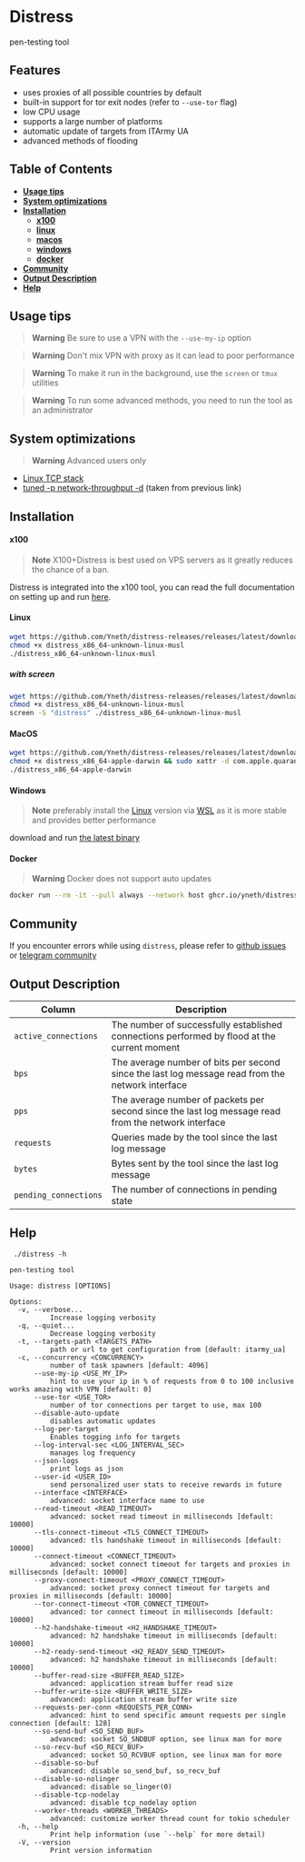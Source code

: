 # Distress

pen-testing tool

## Features

- uses proxies of all possible countries by default
- built-in support for tor exit nodes (refer to `--use-tor` flag)
- low CPU usage
- supports a large number of platforms
- automatic update of targets from ITArmy UA
- advanced methods of flooding

## Table of Contents

* **[Usage tips](#usage-tips)**<br>
* **[System optimizations](#system-optimizations)**<br>
* **[Installation](#installation)**<br>
    * **[x100](#x100)**<br>
    * **[linux](#linux)**<br>
    * **[macos](#macos)**<br>
    * **[windows](#windows)**<br>
    * **[docker](#docker)**<br>
* **[Community](#community)**<br>
* **[Output Description](#output-description)**<br>
* **[Help](#help)**<br>


## Usage tips

> **Warning**
> Be sure to use a VPN with the `--use-my-ip` option

> **Warning**
> Don't mix VPN with proxy as it can lead to poor performance

> **Warning**
> To make it run in the background, use the `screen` or `tmux` utilities

> **Warning**
> To run some advanced methods, you need to run the tool as an administrator

## System optimizations

> **Warning**
> Advanced users only

- [Linux TCP stack](https://linux2me.wordpress.com/2018/06/03/tuning-the-tcp-stack-system-administrator/)
- [tuned -p network-throughput -d](https://tuned-project.org/) (taken from previous link)

## Installation

#### x100

> **Note**
> X100+Distress is best used on VPS servers as it greatly reduces the chance of a ban.

Distress is integrated into the x100 tool, you can read the full documentation on setting up and
run [here](https://x100.vn.ua/docs/).

#### Linux

```bash
wget https://github.com/Yneth/distress-releases/releases/latest/download/distress_x86_64-unknown-linux-musl
chmod +x distress_x86_64-unknown-linux-musl
./distress_x86_64-unknown-linux-musl
```

##### with screen

```bash
wget https://github.com/Yneth/distress-releases/releases/latest/download/distress_x86_64-unknown-linux-musl
chmod +x distress_x86_64-unknown-linux-musl
screen -S "distress" ./distress_x86_64-unknown-linux-musl
```

#### MacOS

```bash
wget https://github.com/Yneth/distress-releases/releases/latest/download/distress_x86_64-apple-darwin
chmod +x distress_x86_64-apple-darwin && sudo xattr -d com.apple.quarantine distress_x86_64-apple-darwin
./distress_x86_64-apple-darwin
```

#### Windows

> **Note**
> preferably install the [Linux](#linux) version via [WSL](https://docs.microsoft.com/en-us/windows/wsl/install) as
> it is more stable and provides better performance

download and run [the latest binary](https://github.com/Yneth/distress-releases/releases/latest/download/distress_x86_64-pc-windows-msvc.exe)

#### Docker

> **Warning**
> Docker does not support auto updates

```bash
docker run --rm -it --pull always --network host ghcr.io/yneth/distress 
```

## Community

If you encounter errors while using `distress`, please refer
to [github issues](https://github.com/Yneth/distress-releases/issues)
or [telegram community](https://t.me/distress_support)

## Output Description

| Column                | Description                                                                                         
|-----------------------|-----------------------------------------------------------------------------------------------------|
| `active_connections`  | The number of successfully established connections performed by flood at the current moment         |
| `bps`                 | The average number of bits per second since the last log message read from the network interface    |
| `pps`                 | The average number of packets per second since the last log message read from the network interface |
| `requests`            | Queries made by the tool since the last log message                           |
| `bytes`               | Bytes sent by the tool since the last log message                              |
| `pending_connections` | The number of connections in pending state                                                          |

## Help

``` ./distress -h```
```
pen-testing tool

Usage: distress [OPTIONS]

Options:
  -v, --verbose...
          Increase logging verbosity
  -q, --quiet...
          Decrease logging verbosity
  -t, --targets-path <TARGETS_PATH>
          path or url to get configuration from [default: itarmy_ua]
  -c, --concurrency <CONCURRENCY>
          number of task spawners [default: 4096]
      --use-my-ip <USE_MY_IP>
          hint to use your ip in % of requests from 0 to 100 inclusive works amazing with VPN [default: 0]
      --use-tor <USE_TOR>
          number of tor connections per target to use, max 100
      --disable-auto-update
          disables automatic updates
      --log-per-target
          Enables togging info for targets
      --log-interval-sec <LOG_INTERVAL_SEC>
          manages log frequency
      --json-logs
          print logs as json
      --user-id <USER_ID>
          send personalized user stats to receive rewards in future
      --interface <INTERFACE>
          advanced: socket interface name to use
      --read-timeout <READ_TIMEOUT>
          advanced: socket read timeout in milliseconds [default: 10000]
      --tls-connect-timeout <TLS_CONNECT_TIMEOUT>
          advanced: tls handshake timeout in milliseconds [default: 10000]
      --connect-timeout <CONNECT_TIMEOUT>
          advanced: socket connect timeout for targets and proxies in milliseconds [default: 10000]
      --proxy-connect-timeout <PROXY_CONNECT_TIMEOUT>
          advanced: socket proxy connect timeout for targets and proxies in milliseconds [default: 10000]
      --tor-connect-timeout <TOR_CONNECT_TIMEOUT>
          advanced: tor connect timeout in milliseconds [default: 10000]
      --h2-handshake-timeout <H2_HANDSHAKE_TIMEOUT>
          advanced: h2 handshake timeout in milliseconds [default: 10000]
      --h2-ready-send-timeout <H2_READY_SEND_TIMEOUT>
          advanced: h2 handshake timeout in milliseconds [default: 10000]
      --buffer-read-size <BUFFER_READ_SIZE>
          advanced: application stream buffer read size
      --buffer-write-size <BUFFER_WRITE_SIZE>
          advanced: application stream buffer write size
      --requests-per-conn <REQUESTS_PER_CONN>
          advanced: hint to send specific amount requests per single connection [default: 128]
      --so-send-buf <SO_SEND_BUF>
          advanced: socket SO_SNDBUF option, see linux man for more
      --so-recv-buf <SO_RECV_BUF>
          advanced: socket SO_RCVBUF option, see linux man for more
      --disable-so-buf
          advanced: disable so_send_buf, so_recv_buf
      --disable-so-nolinger
          advanced: disable so_linger(0)
      --disable-tcp-nodelay
          advanced: disable tcp_nodelay option
      --worker-threads <WORKER_THREADS>
          advanced: customize worker thread count for tokio scheduler
  -h, --help
          Print help information (use `--help` for more detail)
  -V, --version
          Print version information
```
